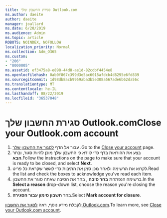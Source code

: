 ```yaml
---
title: סגירת החשבון שלך Outlook.com
ms.author: daeite
author: daeite
manager: joallard
ms.date: 6/20/2019
ms.audience: Admin
ms.topic: article
ROBOTS: NOINDEX, NOFOLLOW
localization_priority: Normal
ms.collection: Adm_O365
ms.custom:
- "206"
- "8000005"
ms.assetid: ef3475a8-e898-44d8-ae1d-82cdbf4454e8
ms.openlocfilehash: 0ab0f867c399d3e5ac6015afdcb4d8295e6fd839
ms.sourcegitcommit: 1d98db8acb9959aba3b5e308a567ade6b62da56c
ms.translationtype: MT
ms.contentlocale: he-IL
ms.lasthandoff: 08/22/2019
ms.locfileid: "36537048"
---
```

# <a name="close-your-outlookcom-account"></a><span data-ttu-id="220c6-102">סגירת החשבון שלך Outlook.com</span><span class="sxs-lookup"><span data-stu-id="220c6-102">Close your Outlook.com account</span></span>

1. <span data-ttu-id="220c6-103">עבור אל הדף [לסגור את החשבון שלך](https://go.microsoft.com/fwlink/p/?linkid=845493) .</span><span class="sxs-lookup"><span data-stu-id="220c6-103">Go to the [Close your account](https://go.microsoft.com/fwlink/p/?linkid=845493) page.</span></span>
2. <span data-ttu-id="220c6-104">בצע את ההוראות בדף כדי לוודא כי החשבון שלך מוכן להיות סגור, ובחר **הבא**.</span><span class="sxs-lookup"><span data-stu-id="220c6-104">Follow the instructions on the page to make sure that your account is ready to be closed, and select **Next**.</span></span>
3. <span data-ttu-id="220c6-105">לקרוא את הרשימה ולאחר מכן סמן את התיבות כדי לאשר שקראת כל פריט.</span><span class="sxs-lookup"><span data-stu-id="220c6-105">Read the list and check the boxes to acknowledge you've read each item.</span></span>
4. <span data-ttu-id="220c6-106">ברשימה הנפתחת **בחר סיבה** , בחר את הסיבה שאתה סוגר את החשבון.</span><span class="sxs-lookup"><span data-stu-id="220c6-106">In the **Select a reason** drop-down list, choose the reason you're closing the account.</span></span>
5. <span data-ttu-id="220c6-107">בחר **חשבון סימון עבור הסגירה**.</span><span class="sxs-lookup"><span data-stu-id="220c6-107">Select **Mark account for closure**.</span></span>

<span data-ttu-id="220c6-108">לקבלת מידע נוסף, ראה [לסגור את החשבון Outlook.com](https://support.office.com/article/564b801e-2a47-4cb2-afa8-12ead3185038?wt.mc_id=Office_Outlook_com_Alchemy).</span><span class="sxs-lookup"><span data-stu-id="220c6-108">To learn more, see [Close your Outlook.com account](https://support.office.com/article/564b801e-2a47-4cb2-afa8-12ead3185038?wt.mc_id=Office_Outlook_com_Alchemy).</span></span>
  